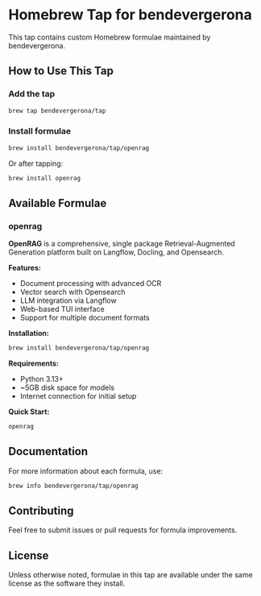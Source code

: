 # Homebrew Tap for bendevergerona

This tap contains custom Homebrew formulae maintained by bendevergerona.

## How to Use This Tap

### Add the tap

```bash
brew tap bendevergerona/tap
```

### Install formulae

```bash
brew install bendevergerona/tap/openrag
```

Or after tapping:

```bash
brew install openrag
```

## Available Formulae

### openrag

**OpenRAG** is a comprehensive, single package Retrieval-Augmented Generation platform built on Langflow, Docling, and Opensearch.

**Features:**
- Document processing with advanced OCR
- Vector search with Opensearch
- LLM integration via Langflow
- Web-based TUI interface
- Support for multiple document formats

**Installation:**
```bash
brew install bendevergerona/tap/openrag
```

**Requirements:**
- Python 3.13+
- ~5GB disk space for models
- Internet connection for initial setup

**Quick Start:**
```bash
openrag
```

## Documentation

For more information about each formula, use:

```bash
brew info bendevergerona/tap/openrag
```

## Contributing

Feel free to submit issues or pull requests for formula improvements.

## License

Unless otherwise noted, formulae in this tap are available under the same license as the software they install.

